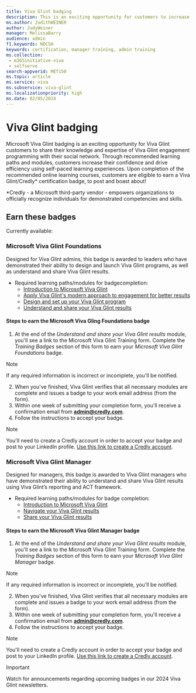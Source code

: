 ```yaml
---
title: Viva Glint badging
description: This is an exciting opportunity for customers to increase their confidence using Viva Glint's methodology through online learning course where, upon completion, you will earn a Viva Glint badge to share on your LinkedIn profile! 
ms.author: JudithWEINER
author: JudyWeiner
manager: MelissaBarry
audience: admin
f1.keywords: NOCSH
keywords: certification, manager training, admin training
ms.collection: 
 - m365initiative-viva
 - selfserve
search-appverid: MET150
ms.topic: article
ms.service: viva
ms.subservice: viva-glint
ms.localizationpriority: high
ms.date: 02/05/2024
---
```


# Viva Glint badging

Microsoft Viva Glint badging is an exciting opportunity for Viva Glint customers to share their knowledge and expertise of Viva Glint engagement programming with their social network. Through recommended learning paths and modules, customers increase their confidence and drive efficiency using self-paced learning experiences. Upon completion of the recommended online learning courses, customers are eligible to earn a Viva Glint/Credly* certification badge, to post and boast about!

*Credly - a Microsoft third-party vendor - empowers organizations to officially recognize individuals for demonstrated competencies and skills. 
 
## Earn these badges    

Currently available:

### Microsoft Viva Glint Foundations  

Designed for Viva Glint admins, this badge is awarded to leaders who have demonstrated their ability to design and launch Viva Glint programs, as well as understand and share Viva Glint results.

- Required learning paths/modules for badgecompletion:
  - [Introduction to Microsoft Viva Glint](/training/modules/viva-glint-introduction-viva-glint/)
  - [Apply Viva Glint's modern approach to engagement for better results](/training/paths/viva-glint-engagement/)
  - [Design and set up your Viva Glint program](/training/paths/viva-glint-program-design-setup/)
  - [Understand and share your Viva Glint results](https://go.microsoft.com/fwlink/?linkid=2259027)

#### Steps to earn the Microsoft Viva Gling Foundations badge
1. At the end of the *Understand and share your Viva Glint results* module, you'll see a link to the Microsoft Viva Glint Training form. Complete the *Training Badges* section of this form to earn your *Microsoft Viva Glint Foundations* badge.
> [!NOTE]
> If any required information is incorrect or incomplete, you'll be notified.
2. When you've finished, Viva Glint verifies that all necessary modules are complete and issues a badge to your work email address (from the form).
1. Within one week of submitting your completion form, you'll receive a confirmation email from **admin@credly.com**.
1. Follow the instructions to accept your badge.
> [!NOTE]
> You'll need to create a Credly account in order to accept your badge and post to your LinkedIn profile. [Use this link to create a Credly account](https://nam06.safelinks.protection.outlook.com/?url=https%3A%2F%2Fsupport.credly.com%2Fhc%2Fen-us%2Farticles%2F360021222231-How-to-accept-and-manage-your-digital-badge&data=05%7C02%7Cjudithweiner%40microsoft.com%7Cee0417e35c7a47a407ab08dc268256cf%7C72f988bf86f141af91ab2d7cd011db47%7C1%7C0%7C638427588480631799%7CUnknown%7CTWFpbGZsb3d8eyJWIjoiMC4wLjAwMDAiLCJQIjoiV2luMzIiLCJBTiI6Ik1haWwiLCJXVCI6Mn0%3D%7C0%7C%7C%7C&sdata=isNyBUAli3AD0kflVT3rXRo8rSyQhkplZOWfLdDzjgQ%3D&reserved=0).

### Microsoft Viva Glint Manager 

Designed for managers, this badge is awarded to Viva Glint managers who have demonstrated their ability to understand and share Viva Glint results using Viva Glint’s reporting and ACT framework.

- Required learning paths/modules for badge completion:
  - [Introduction to Microsoft Viva Glint](/training/modules/viva-glint-introduction-viva-glint/)
  - [Navigate your Viva Glint results](/training/modules/viva-glint-navigate-share-viva-glint-results/)
  - [Share your Viva Glint results](/training/modules/viva-glint-share-viva-glint-results/)

#### Steps to earn the Microsoft Viva Glint Manager badge

1. At the end of the *Understand and share your Viva Glint results* module, you'll see a link to the Microsoft Viva Glint Training form. Complete the *Training Badges* section of this form to earn your *Microsoft Viva Glint Manager* badge.
> [!NOTE]
> If any required information is incorrect or incomplete, you'll be notified.
2. When you've finished, Viva Glint verifies that all necessary modules are complete and issues a badge to your work email address (from the form).
1. Within one week of submitting your completion form, you'll receive a confirmation email from **admin@credly.com**.
1. Follow the instructions to accept your badge.
> [!NOTE]
> You'll need to create a Credly account in order to accept your badge and post to your LinkedIn profile. [Use this link to create a Credly account](https://nam06.safelinks.protection.outlook.com/?url=https%3A%2F%2Fsupport.credly.com%2Fhc%2Fen-us%2Farticles%2F360021222231-How-to-accept-and-manage-your-digital-badge&data=05%7C02%7Cjudithweiner%40microsoft.com%7Cee0417e35c7a47a407ab08dc268256cf%7C72f988bf86f141af91ab2d7cd011db47%7C1%7C0%7C638427588480631799%7CUnknown%7CTWFpbGZsb3d8eyJWIjoiMC4wLjAwMDAiLCJQIjoiV2luMzIiLCJBTiI6Ik1haWwiLCJXVCI6Mn0%3D%7C0%7C%7C%7C&sdata=isNyBUAli3AD0kflVT3rXRo8rSyQhkplZOWfLdDzjgQ%3D&reserved=0).


> [!IMPORTANT]
> Watch for announcements regarding upcoming badges in our 2024 Viva Glint newsletters.
 
 
